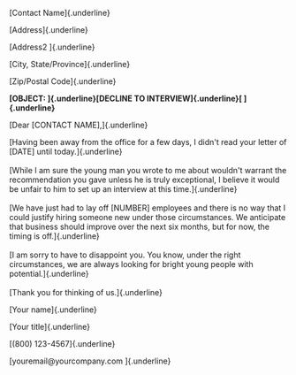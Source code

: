 [Contact Name]{.underline}

[Address]{.underline}

[Address2 ]{.underline}

[City, State/Province]{.underline}

[Zip/Postal Code]{.underline}

**[OBJECT: ]{.underline}[DECLINE TO INTERVIEW]{.underline}[
]{.underline}**

[Dear \[CONTACT NAME\],]{.underline}

[Having been away from the office for a few days, I didn\'t read your
letter of \[DATE\] until today.]{.underline}\
\
[While I am sure the young man you wrote to me about wouldn\'t warrant
the recommendation you gave unless he is truly exceptional, I believe it
would be unfair to him to set up an interview at this
time.]{.underline}\
\
[We have just had to lay off \[NUMBER\] employees and there is no way
that I could justify hiring someone new under those circumstances. We
anticipate that business should improve over the next six months, but
for now, the timing is off.]{.underline}\
\
[I am sorry to have to disappoint you. You know, under the right
circumstances, we are always looking for bright young people with
potential.]{.underline}\
\
[Thank you for thinking of us.]{.underline}

[Your name]{.underline}

[Your title]{.underline}

[(800) 123-4567]{.underline}

[youremail\@yourcompany.com ]{.underline}
